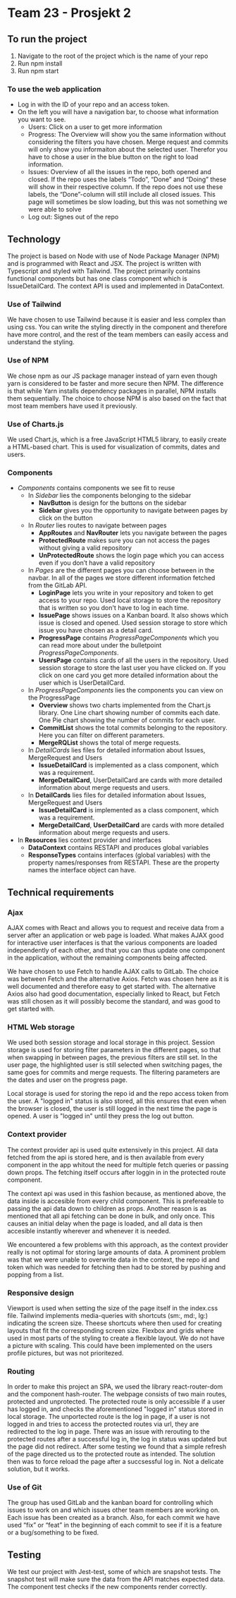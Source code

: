 # Team 23 - Prosjekt 2
## To run the project 
1. Navigate to the root of the project which is the name of your repo
2. Run npm install
3. Run npm start

### To use the web application
* Log in with the ID of your repo and an access token.
* On the left you will have a navigation bar, to choose what information you want to see.
    * Users: Click on a user to get more information
    * Progress: The Overview will show you the same information without considering the filters you have chosen. Merge request and commits will only show you informaiton about the selected user. Therefor you have to chose a user in the blue button on the right to load information.
    * Issues: Overview of all the issues in the repo, both opened and closed. If the repo uses the labels “Todo”, “Done” and “Doing” these will show in their respective column. If the repo does not use these labels, the “Done”-column will still include all closed issues. This page will sometimes be slow loading, but this was not something we were able to solve
    * Log out: Signes out of the repo 

## Technology
The project is based on Node with use of Node Package Manager (NPM) and is programmed with React and JSX. The project is written with Typescript and styled with Tailwind. The project primarily contains functional components but has one class component which is IssueDetailCard. The context API is used and implemented in DataContext. 

### Use of Tailwind
We have chosen to use Tailwind because it is easier and less complex than using css. You can write the styling directly in the component and therefore have more control, and the rest of the team members can easily access and understand the styling.

### Use of NPM
We chose npm as our JS package manager instead of yarn even though yarn is considered to be faster and more secure then NPM. The difference is that while Yarn installs dependency packages in parallel, NPM installs them sequentially. The choice to choose NPM is also based on the fact that most team members have used it previously.

### Use of Charts.js
We used Chart.js, which is a free JavaScript HTML5 library, to easily create a HTML-based chart. This is used for visualization of commits, dates and users. 

### Components
* *Components* contains components we see fit to reuse
    * In *Sidebar* lies the components belonging to the sidebar
        * **NavButton** is design for the buttons on the sidebar
        * **Sidebar** gives you the opportunity to navigate between pages by click on the button
    * In *Router* lies routes to navigate between pages
        * **AppRoutes** and **NavRouter** lets you navigate between the pages
        * **ProtectedRoute** makes sure you can not access the pages without giving a valid repository
        * **UnProtectedRoute** shows the login page which you can access even if you don’t have a valid repository
    * In *Pages* are the different pages you can choose between in the navbar. In all of the pages we store different information fetched from the GitLab API. 
        * **LoginPage** lets you write in your repository and token to get access to your repo. Used local storage to store the repository that is written so you don't have to log in each time.
        * **IssuePage** shows issues on a Kanban board. It also shows which issue is closed and opened. Used session storage to store which issue you have chosen as a detail card.
        * **ProgressPage** contains *ProgressPageComponents* which you can read more about under the bulletpoint *ProgressPageComponents*. 
        * **UsersPage** contains cards of all the users in the repository. Used session storage to store the last user you have clicked on. If you click on one card you get more detailed information about the user which is UserDetailCard.
    * In *ProgressPageComponents* lies the components you can view on the ProgressPage
        * **Overview** shows two charts implemented from the Chart.js library. One Line chart showing number of commits each date. One Pie chart showing the number of commits for each user.
        * **CommitList** shows the total commits belonging to the repository. Here you can filter on different parameters.
        * **MergeRQList** shows the total of merge requests.
    * In *DetailCards* lies files for detailed information about Issues, MergeRequest and Users
        * **IssueDetailCard** is implemented as a class component, which was a requirement.  
        * **MergeDetailCard**, UserDetailCard are cards with more detailed information about merge requests and users.
    * In **DetailCards** lies files for detailed information about Issues, MergeRequest and Users
        * **IssueDetailCard** is implemented as a class component, which was a requirement.  
        * **MergeDetailCard**, **UserDetailCard** are cards with more detailed information about merge requests and users.
* In **Resources** lies context provider and interfaces
    * **DataContext** contains RESTAPI and produces global variables
    * **ResponseTypes** contains interfaces (global variables) with the property names/responses from RESTAPI. These are the property names the interface object can have.

## Technical requirements
### Ajax
AJAX comes with React and allows you to request and receive data from a server after an application or web page is loaded. What makes AJAX good for interactive user interfaces is that the various components are loaded independently of each other, and that you can thus update one component in the application, without the remaining components being affected.

We have chosen to use Fetch to handle AJAX calls to GitLab. The choice was between Fetch and the alternative Axios. Fetch was chosen here as it is well documented and therefore easy to get started with. The alternative Axios also had good documentation, especially linked to React, but Fetch was still chosen as it will possibly become the standard, and was good to get started with.

### HTML Web storage
We used both session storage and local storage in this project. Session storage is used for storing filter parameters in the different pages, so that when swapping in between pages, the previous filters are still set. In the user page, the highlighted user is still selected when switching pages, the same goes for commits and merge requests. The filtering parameters are the dates and user on the progress page.

Local storage is used for storing the repo id and the repo access token from the user. A "logged in" status is also stored, all this ensures that even when the browser is closed, the user is still logged in the next time the page is opened. A user is "logged in" until they press the log out button.

### Context provider
The context provider api is used quite extensively in this project. All data fetched from the api is stored here, and is then available from every component in the app whitout the need for multiple fetch queries or passing down props. The fetching itself occurs after loggin in in the protected route component.

The context api was used in this fashion because, as mentioned above, the data inside is accesible from every child component. This is prefereable to passing the api data down to children as props. Another reason is as mentioned that all api fetching can be done in bulk, and only once. This causes an initial delay when the page is loaded, and all data is then accesible instantly wherever and whenever it is needed.

We encountered a few problems with this approach, as the context provider really is not optimal for storing large amounts of data. A prominent problem was that we were unable to overwrite data in the context, the repo id and token which was needed for fetching then had to be stored by pushing and popping from a list.

### Responsive design
Viewport is used when setting the size of the page itself in the index.css file.
Tailwind implements media-queries with shortcuts (sm:, md:, lg:) indicating the screen size. Theese shortcuts where then used for creating layouts that fit the corresponding screen size.
Flexbox and grids where used in most parts of the styling to create a flexible layout.
We do not have a picture with scaling. This could have been implemented on the users profile pictures, but was not prioritezed.

### Routing
In order to make this project an SPA, we used the library react-router-dom and the component hash-router. The webpage consists of two main routes, protected and unprotected. The protected route is only accessible if a user has logged in, and checks the aforementioned "logged in" status stored in local storage. The unportected route is the log in page, if a user is not logged in and tries to access the protected routes via url, they are redirected to the log in page.
There was an issue with rerouting to the protected routes after a successful log in, the log in status was updated but the page did not redirect. After some testing we found that a simple refresh of the page directed us to the protected route as intended. The solution then was to force reload the page after a succsessful log in. Not a delicate solution, but it works.

### Use of Git
The group has used GitLab and the kanban board for controlling which issues to work on and which issues other team members are working on. Each issue has been created as a branch. Also, for each commit we have used “fix” or “feat” in the beginning of each commit to see if it is a feature or a bug/something to be fixed. 

## Testing
We test our project with Jest-test, some of which are snapshot tests. The snapshot test will make sure the data from the API matches expected data. The component test checks if the new components render correctly. 
